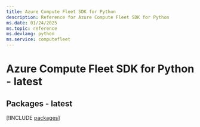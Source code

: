 ```yaml
---
title: Azure Compute Fleet SDK for Python
description: Reference for Azure Compute Fleet SDK for Python
ms.date: 01/24/2025
ms.topic: reference
ms.devlang: python
ms.service: computefleet
---
```

# Azure Compute Fleet SDK for Python - latest
## Packages - latest
[!INCLUDE [packages](compute-fleet-index.md)]